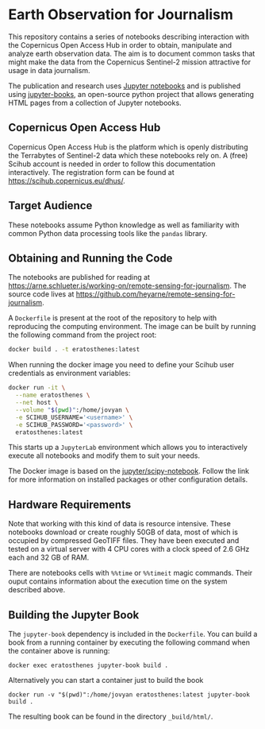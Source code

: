 # Earth Observation for Journalism

This repository contains a series of notebooks describing interaction with the Copernicus Open Access Hub in order to obtain, manipulate and analyze earth observation data.
The aim is to document common tasks that might make the data from the Copernicus Sentinel-2 mission attractive for usage in data journalism.

The publication and research uses [Jupyter notebooks](https://jupyter.org) and is published using [jupyter-books](https://jupyter-book.org), an open-source python project that allows generating HTML pages from a collection of Jupyter notebooks.

## Copernicus Open Access Hub

Copernicus Open Access Hub is the platform which is openly distributing the Terrabytes of Sentinel-2 data which these notebooks rely on.
A (free) Scihub account is needed in order to follow this documentation interactively.
The registration form can be found at https://scihub.copernicus.eu/dhus/. 

## Target Audience

These notebooks assume Python knowledge as well as familiarity with common Python data processing tools like the `pandas` library.

## Obtaining and Running the Code

The notebooks are published for reading at https://arne.schlueter.is/working-on/remote-sensing-for-journalism.
The source code lives at https://github.com/heyarne/remote-sensing-for-journalism.

A `Dockerfile` is present at the root of the repository to help with reproducing the computing environment.
The image can be built by running the following command from the project root:

``` bash
docker build . -t eratosthenes:latest
```

When running the docker image you need to define your Scihub user credentials as environment variables:

``` bash
docker run -it \
  --name eratosthenes \
  --net host \
  --volume "$(pwd)":/home/jovyan \
  -e SCIHUB_USERNAME='<username>' \
  -e SCIHUB_PASSWORD='<password>' \
  eratosthenes:latest
```

This starts up a `JupyterLab` environment which allows you to interactively execute all notebooks and modify them to suit your needs.

The Docker image is based on the [jupyter/scipy-notebook](https://github.com/jupyter/docker-stacks/tree/master/scipy-notebook).
Follow the link for more information on installed packages or other configuration details.

## Hardware Requirements

Note that working with this kind of data is resource intensive.
These notebooks download or create roughly 50GB of data, most of which is occupied by compressed GeoTIFF files.
They have been executed and tested on a virtual server with 4 CPU cores with a clock speed of 2.6 GHz each and 32 GB of RAM.

There are notebooks cells with `%%time` or `%%timeit` magic commands.
Their ouput contains information about the execution time on the system described above.

## Building the Jupyter Book

The `jupyter-book` dependency is included in the `Dockerfile`.
You can build a book from a running container by executing the following command when the container above is running:

```
docker exec eratosthenes jupyter-book build .
```

Alternatively you can start a container just to build the book

```
docker run -v "$(pwd)":/home/jovyan eratosthenes:latest jupyter-book build .
```

The resulting book can be found in the directory `_build/html/`.
